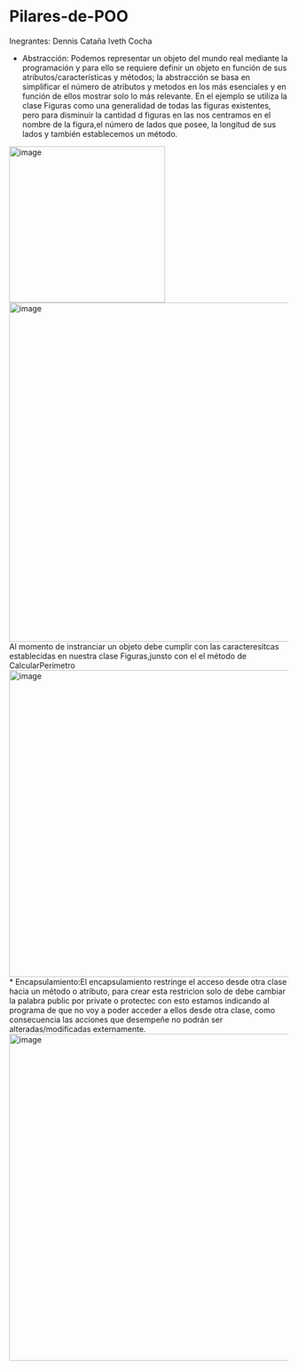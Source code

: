 # Pilares-de-POO
Inegrantes:
Dennis Cataña
Iveth Cocha
* Abstracción: Podemos representar un objeto del mundo real mediante la programación y para ello se requiere definir un objeto en función de sus atributos/características y métodos; la abstracción se basa en simplificar el número de atributos y metodos en los más esenciales y en función de ellos mostrar solo lo más relevante. En el ejemplo se utiliza la clase Figuras como una generalidad de todas las figuras existentes, pero para disminuir la cantidad d figuras en las nos centramos en el nombre de la figura,el número de lados que posee, la longitud de sus lados y también establecemos un método.<br>
<img width="281" alt="image" src="https://github.com/DennisCatana/Pilares-de-POO/assets/117743828/457b27ed-d6f7-4247-a778-b804fd2b38ca">
 <img width="610" alt="image" src="https://github.com/DennisCatana/Pilares-de-POO/assets/117743828/ff52f4be-a7b1-44ef-ac74-7a51f59cc539">
<br>
 Al momento de instranciar un objeto debe cumplir con las caracteresitcas establecidas en nuestra clase Figuras,junsto con el el método de CalcularPerimetro<br>
  <img width="552" alt="image" src="https://github.com/DennisCatana/Pilares-de-POO/assets/117743828/d0b8e53d-79ef-4648-b9e5-f5196ee2ac85"><br>
  * Encapsulamiento:El encapsulamiento restringe el acceso desde otra clase hacia un método o atributo, para crear esta restricion solo de debe cambiar la palabra public por private o protectec con esto estamos indicando al programa de que no voy a poder acceder a ellos desde otra clase, como consecuencia las acciones que desempeñe no podrán ser alteradas/modificadas externamente. <br>
  <img width="588" alt="image" src="https://github.com/DennisCatana/Pilares-de-POO/assets/117743828/c2a6fa38-9ea9-49bc-aa1d-a7ca07f1417f"><br>


 


